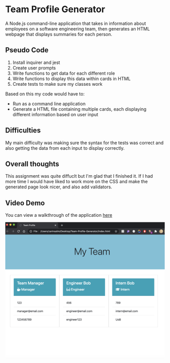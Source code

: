 # Team Profile Generator
A Node.js command-line application that takes in information about employees on a software engineering team, then generates an HTML webpage that displays summaries for each person.

## Pseudo Code
1. Install inquirer and jest
2. Create user prompts
3. Write functions to get data for each different role
4. Write functions to display this data within cards in HTML
5. Create tests to make sure my classes work

Based on this my code would have to:
- Run as a command line application
- Generate a HTML file containing multiple cards, each displaying different information based on user input

## Difficulties
My main difficulty was making sure the syntax for the tests was correct and also getting the data from each input to display correctly. 

## Overall thoughts
This assignment was quite diffuclt but I'm glad that I finished it. If I had more time I would have liked to work more on the CSS and make the generated page look nicer, and also add validators.

## Video Demo
You can view a walkthrough of the application [here](https://drive.google.com/file/d/1Bzuh6MlHlc1LFrRLvOdC_YX-yPQMKSFK/view?usp=sharing)


<img src="Assets/Screenshot.png">

